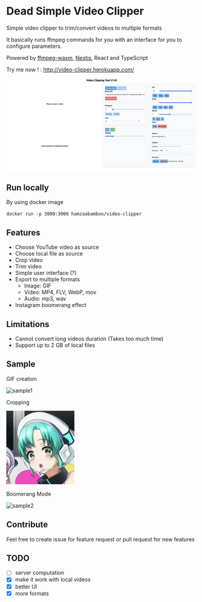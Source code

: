 # Dead Simple Video Clipper

Simple video clipper to trim/convert videos to multiple formats

It basically runs ffmpeg commands for you with an interface for you to configure parameters. 

Powered by [ffmpeg-wasm](https://github.com/ffmpegwasm/ffmpeg.wasm), [Nestjs](https://github.com/nestjs/nest), React and TypeScript

Try me now ! : http://video-clipper.herokuapp.com/

![screenshot](samples/screenshot.png)

## Run locally

By using docker image
```
docker run -p 3000:3000 hamzaabamboo/video-clipper
```

## Features

- Choose YouTube video as source
- Choose local file as source
- Crop video
- Trim video
- Simple user interface (?)
- Export to multiple formats
  - Image: GIF
  - Video: MP4, FLV, WebP, mov
  - Audio: mp3, wav
- Instagram boomerang effect

## Limitations

- Cannot convert long videos duration (Takes too much time)
- Support up to 2 GB of local files
## Sample

GIF creation

![sample1](samples/sample1.gif)

Cropping

![sample3](samples/sample3.gif)

Boomerang Mode

![sample2](samples/sample2.gif)

## Contribute

Feel free to create issue for feature request or pull request for new features
## TODO

- [ ] server computation
- [x] make it work with local videos
- [x] better UI
- [x] more formats